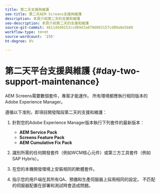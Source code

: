 ```yaml
---
title: 第二天支援與維護
seo-title: 第二天AEM Screens支援與維護
description: 本頁介紹第二天的支援和維護
seo-description: 本頁介紹第二天的支援和維護
source-git-commit: 4611dd40153ccd09d3a0796093157cd09a8e5b80
workflow-type: tm+mt
source-wordcount: '155'
ht-degree: 8%

---
```



# 第二天平台支援與維護 {#day-two-support-maintenance}

AEM Screens需要數個套件，專案才能運作。 所有環境都應執行相同版本的Adobe Experience Manager。

遵循以下准則，即項目開發階段第二天的支援和維護：

1. 針對您的Adobe Experience Manager版本執行下列套件的最新版本：

   * **AEM Service Pack**
   * **Screens Feature Pack**
   * **AEM Cumulative Fix Pack**

1. 識別所需的任何開發套件（例如WCM核心元件）或第三方工具套件（例如SAP Hybris）。

1. 在您的本機開發環境上安裝相同的軟體套件。

1. 指示您的用戶端在其所有QA、預備和生產伺服器上採用相同的設定。 不匹配的伺服器配置在部署和測試時會造成問題。
